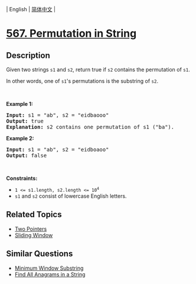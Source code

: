 
| English | [简体中文](README.md) |

# [567. Permutation in String](https://leetcode-cn.com/problems/permutation-in-string/)

## Description

<p>Given two strings <code>s1</code> and <code>s2</code>, return true if <code>s2</code> contains the permutation of <code>s1</code>.</p>

<p>In other words, one of <code>s1</code>&#39;s permutations is the substring of <code>s2</code>.</p>

<p>&nbsp;</p>
<p><strong>Example 1:</strong></p>

<pre>
<strong>Input:</strong> s1 = &quot;ab&quot;, s2 = &quot;eidbaooo&quot;
<strong>Output:</strong> true
<strong>Explanation:</strong> s2 contains one permutation of s1 (&quot;ba&quot;).
</pre>

<p><strong>Example 2:</strong></p>

<pre>
<strong>Input:</strong> s1 = &quot;ab&quot;, s2 = &quot;eidboaoo&quot;
<strong>Output:</strong> false
</pre>

<p>&nbsp;</p>
<p><strong>Constraints:</strong></p>

<ul>
	<li><code>1 &lt;= s1.length, s2.length &lt;= 10<sup>4</sup></code></li>
	<li><code>s1</code> and <code>s2</code> consist of lowercase English letters.</li>
</ul>


## Related Topics

- [Two Pointers](https://leetcode-cn.com/tag/two-pointers)
- [Sliding Window](https://leetcode-cn.com/tag/sliding-window)

## Similar Questions

- [Minimum Window Substring](../minimum-window-substring/README_EN.md)
- [Find All Anagrams in a String](../find-all-anagrams-in-a-string/README_EN.md)
